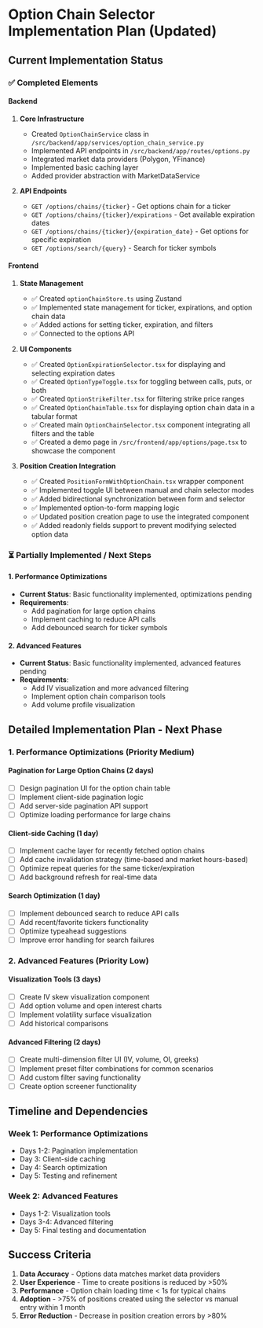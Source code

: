 # Option Chain Selector Implementation Plan (Updated)

## Current Implementation Status

### ✅ Completed Elements

#### Backend
1. **Core Infrastructure**
   - Created `OptionChainService` class in `/src/backend/app/services/option_chain_service.py`
   - Implemented API endpoints in `/src/backend/app/routes/options.py`
   - Integrated market data providers (Polygon, YFinance)
   - Implemented basic caching layer
   - Added provider abstraction with MarketDataService

2. **API Endpoints**
   - `GET /options/chains/{ticker}` - Get options chain for a ticker
   - `GET /options/chains/{ticker}/expirations` - Get available expiration dates
   - `GET /options/chains/{ticker}/{expiration_date}` - Get options for specific expiration
   - `GET /options/search/{query}` - Search for ticker symbols

#### Frontend
1. **State Management**
   - ✅ Created `optionChainStore.ts` using Zustand
   - ✅ Implemented state management for ticker, expirations, and option chain data
   - ✅ Added actions for setting ticker, expiration, and filters
   - ✅ Connected to the options API

2. **UI Components**
   - ✅ Created `OptionExpirationSelector.tsx` for displaying and selecting expiration dates
   - ✅ Created `OptionTypeToggle.tsx` for toggling between calls, puts, or both
   - ✅ Created `OptionStrikeFilter.tsx` for filtering strike price ranges
   - ✅ Created `OptionChainTable.tsx` for displaying option chain data in a tabular format
   - ✅ Created main `OptionChainSelector.tsx` component integrating all filters and the table
   - ✅ Created a demo page in `/src/frontend/app/options/page.tsx` to showcase the component

3. **Position Creation Integration**
   - ✅ Created `PositionFormWithOptionChain.tsx` wrapper component
   - ✅ Implemented toggle UI between manual and chain selector modes
   - ✅ Added bidirectional synchronization between form and selector
   - ✅ Implemented option-to-form mapping logic
   - ✅ Updated position creation page to use the integrated component
   - ✅ Added readonly fields support to prevent modifying selected option data

### ⏳ Partially Implemented / Next Steps

#### 1. **Performance Optimizations**
- **Current Status**: Basic functionality implemented, optimizations pending
- **Requirements**:
  - Add pagination for large option chains
  - Implement caching to reduce API calls
  - Add debounced search for ticker symbols

#### 2. **Advanced Features**
- **Current Status**: Basic functionality implemented, advanced features pending
- **Requirements**:
  - Add IV visualization and more advanced filtering
  - Implement option chain comparison tools
  - Add volume profile visualization

## Detailed Implementation Plan - Next Phase

### 1. Performance Optimizations (Priority Medium)

#### Pagination for Large Option Chains (2 days)
- [ ] Design pagination UI for the option chain table
- [ ] Implement client-side pagination logic
- [ ] Add server-side pagination API support
- [ ] Optimize loading performance for large chains

#### Client-side Caching (1 day)
- [ ] Implement cache layer for recently fetched option chains
- [ ] Add cache invalidation strategy (time-based and market hours-based)
- [ ] Optimize repeat queries for the same ticker/expiration
- [ ] Add background refresh for real-time data

#### Search Optimization (1 day)
- [ ] Implement debounced search to reduce API calls
- [ ] Add recent/favorite tickers functionality
- [ ] Optimize typeahead suggestions
- [ ] Improve error handling for search failures

### 2. Advanced Features (Priority Low)

#### Visualization Tools (3 days)
- [ ] Create IV skew visualization component
- [ ] Add option volume and open interest charts
- [ ] Implement volatility surface visualization
- [ ] Add historical comparisons

#### Advanced Filtering (2 days)
- [ ] Create multi-dimension filter UI (IV, volume, OI, greeks)
- [ ] Implement preset filter combinations for common scenarios
- [ ] Add custom filter saving functionality
- [ ] Create option screener functionality

## Timeline and Dependencies

### Week 1: Performance Optimizations
- Days 1-2: Pagination implementation
- Day 3: Client-side caching
- Day 4: Search optimization
- Day 5: Testing and refinement

### Week 2: Advanced Features
- Days 1-2: Visualization tools
- Days 3-4: Advanced filtering
- Day 5: Final testing and documentation

## Success Criteria

1. **Data Accuracy** - Options data matches market data providers
2. **User Experience** - Time to create positions is reduced by >50%
3. **Performance** - Option chain loading time < 1s for typical chains
4. **Adoption** - >75% of positions created using the selector vs manual entry within 1 month
5. **Error Reduction** - Decrease in position creation errors by >80% 